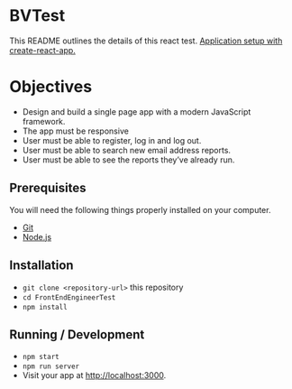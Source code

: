 # BVTest

This README outlines the details of this react test.
[Application setup with create-react-app.](https://github.com/facebook/create-react-app)

# Objectives

* Design and build a single page app with a modern JavaScript framework.
* The app must be responsive
* User must be able to register, log in and log out.
* User must be able to search new email address reports.
* User must be able to see the reports they’ve already run.

## Prerequisites

You will need the following things properly installed on your computer.

* [Git](https://git-scm.com/)
* [Node.js](https://nodejs.org/)

## Installation

* `git clone <repository-url>` this repository
* `cd FrontEndEngineerTest`
* `npm install`

## Running / Development

* `npm start`
* `npm run server`
* Visit your app at [http://localhost:3000](http://localhost:3000).